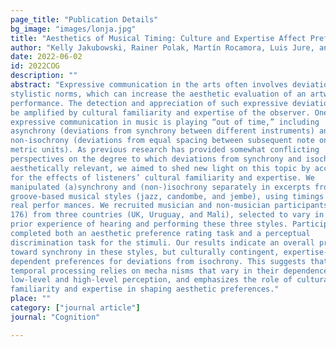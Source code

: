 ```yaml
---
page_title: "Publication Details"
bg_image: "images/lonja.jpg" 
title: "Aesthetics of Musical Timing: Culture and Expertise Affect Preferences for Isochrony but not Synchrony"  
author: "Kelly Jakubowski, Rainer Polak, Martín Rocamora, Luis Jure, and Nori Jacoby"  
date: 2022-06-02  
id: 2022COG
description: ""  
abstract: "Expressive communication in the arts often involves deviations from
stylistic norms, which can increase the aesthetic evaluation of an artwork or
performance. The detection and appreciation of such expressive deviations may
be amplified by cultural familiarity and expertise of the observer. One form of
expressive communication in music is playing “out of time,” including
asynchrony (deviations from synchrony between different instruments) and
non-isochrony (deviations from equal spacing between subsequent note onsets or
metric units). As previous research has provided somewhat conflicting
perspectives on the degree to which deviations from synchrony and isochrony are
aesthetically relevant, we aimed to shed new light on this topic by accounting
for the effects of listeners’ cultural familiarity and expertise. We
manipulated (a)synchrony and (non-)isochrony separately in excerpts from three
groove-based musical styles (jazz, candombe, and jembe), using timings from
real perfor­ mances. We recruited musician and non-musician participants (N =
176) from three countries (UK, Uruguay, and Mali), selected to vary in their
prior experience of hearing and performing these three styles. Participants
completed both an aesthetic preference rating task and a perceptual
discrimination task for the stimuli. Our results indicate an overall preference
toward synchrony in these styles, but culturally contingent, expertise-
dependent preferences for deviations from isochrony. This suggests that
temporal processing relies on mecha­ nisms that vary in their dependence on
low-level and high-level perception, and emphasizes the role of cultural
familiarity and expertise in shaping aesthetic preferences."  
place: ""  
category: ["journal article"] 
journal: "Cognition"  

---
```

